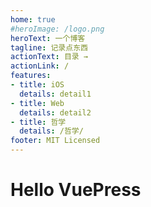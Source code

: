 ```yaml
---
home: true
#heroImage: /logo.png
heroText: 一个博客
tagline: 记录点东西
actionText: 目录 →
actionLink: /
features:
- title: iOS
  details: detail1
- title: Web
  details: detail2
- title: 哲学
  details: /哲学/
footer: MIT Licensed
---
```


# Hello VuePress
